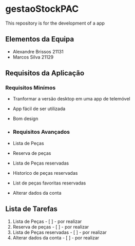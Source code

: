 # gestaoStockPAC
This repository is for the development of a app 

## Elementos da Equipa 
* Alexandre Brissos 21131
* Marcos Silva 21129

## Requisitos da Aplicação 
### Requisitos Minímos 
* Tranformar a versão desktop em uma app de telemóvel
* App fácil de ser utilizada
* Bom design 

* ### Requisitos Avançados 
* Lista de Peças
* Reserva de peças
* Lista de Peças reservadas
* Historico de peças reservadas
* List de peças favoritas reservadas
* Alterar dados da conta 

## Lista de Tarefas
1. Lista de Peças - [ ] - por realizar
2. Reserva de peças - [ ] - por realizar
3. Lista de Peças reservadas - [ ] - por realizar
4. Alterar dados da conta  - [ ] - por realizar


